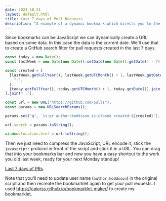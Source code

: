 ```yaml
---
date: 2024-10-21
layout: default.html
title: Last 7 days of Pull Requests
description: "A example of a dynamic bookmark which directs you to the Pull Request view for the last 7 days"
---
```


Since bookmarks can be JavaScript we can dynamically create a URL based on some data. In this case the data is the current date. We'll use that to create a GitHub search filter for pull requests created in the last 7 days.

```js
const today = new Date();
const lastWeek = new Date(new Date().setDate(new Date().getDate() - 7));

const created = [
  [lastWeek.getFullYear(), lastWeek.getUTCMonth() + 1, lastWeek.getDate()].join(
    "-",
  ),
  [today.getFullYear(), today.getUTCMonth() + 1, today.getDate()].join("-"),
].join("..");

const url = new URL("https://github.com/pulls");
const params = new URLSearchParams();

params.set("q", `is:pr author:koddsson is:closed created:${created}`);

url.search = params.toString();

window.location.href = url.toString();
```

Then we just need to compress the JavaScript, URL encode it, stick the `javascript:` protocol in front of the script and stick it in a URL. You can drag that into your bookmarks bar and now you have a easy shortcut to the work you did last week, ready for your next Monday standup!

<a href="javascript:(function()%7Bconst%20today%20%3D%20new%20Date()%3B%0Aconst%20lastWeek%20%3D%20new%20Date(new%20Date().setDate(new%20Date().getDate()-7))%3B%0A%0Aconst%20created%20%3D%20%5B%20%0A%20%20%20%20%5BlastWeek.getFullYear()%2C%20lastWeek.getUTCMonth()%20%2B%201%2C%20lastWeek.getDate()%5D.join('-')%2C%0A%20%20%20%20%5Btoday.getFullYear()%2C%20today.getUTCMonth()%20%2B%201%2C%20today.getDate()%5D.join('-')%2C%0A%5D.join('..')%3B%0A%0Aconst%20url%20%3D%20new%20URL('https%3A%2F%2Fgithub.com%2Fpulls')%3B%0Aconst%20params%20%3D%20new%20URLSearchParams()%3B%0A%0Aparams.set('q'%2C%20%60is%3Apr%20author%3Akoddsson%20is%3Aclosed%20created%3A%24%7Bcreated%7D%60)%3B%0A%0Aurl.search%20%3D%20params.toString()%3B%0A%0Awindow.location.href%20%3D%20url.toString()%3B%7D)()%3B">Last 7 days of PRs</a>.

Note that you'll need to update user name (`author:koddsson`) in the original script and then recreate the bookmarklet again to get _your_ pull requests. I used <https://caiorss.github.io/bookmarklet-maker/> to create my bookmarklet.
